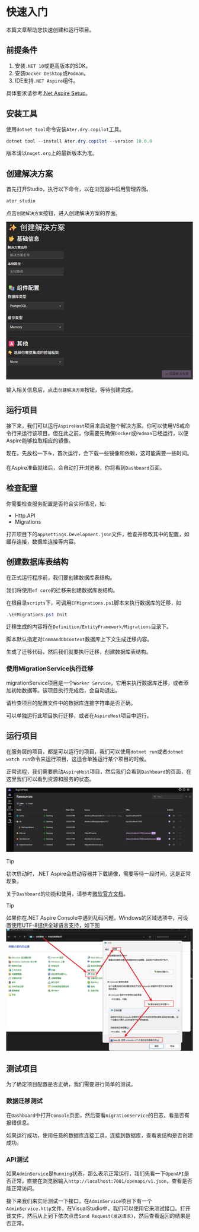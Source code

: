 # 快速入门

本篇文章帮助您快速创建和运行项目。

## 前提条件

1. 安装`.NET 10`或更高版本的SDK。
2. 安装`Docker Desktop`或`Podman`。
3. IDE支持`.NET Aspire`组件。

具体要求请参考[.Net Aspire Setup](https://learn.microsoft.com/en-us/dotnet/aspire/fundamentals/setup-tooling?tabs=windows&pivots=visual-studio)。

## 安装工具

使用`dotnet tool`命令安装`Ater.dry.copilot`工具。

```powershell
dotnet tool --install Ater.dry.copilot --version 10.0.0
```

版本请以`nuget.org`上的最新版本为准。

## 创建解决方案

首先打开Studio，执行以下命令，以在浏览器中启用管理界面。

```powershell
ater studio
```

点击`创建解决方案`按钮，进入创建解决方案的界面。

![create-solution](./_images/create_solution.jpg)

输入相关信息后，点击`创建解决方案`按钮，等待创建完成。

## 运行项目

接下来，我们可以运行`AspireHost`项目来启动整个解决方案。你可以使用VS或命令行来运行该项目。但在此之前，你需要先确保`Docker`或`Podman`已经运行，以便Aspire能够拉取相应的镜像。

现在，先放松一下☕，首次运行，会下载一些镜像和依赖，这可能需要一些时间。

在Aspire准备就绪后，会自动打开浏览器，你将看到`Dashboard`页面。

## 检查配置

你需要检查服务配置是否符合实际情况，如:

- Http.API
- Migrations

打开项目下的`appsettings.Development.json`文件，检查并修改其中的配置，如缓存连接，数据库连接等内容。

## 创建数据库表结构

在正式运行程序前，我们要创建数据库表结构。

我们将使用`ef core`的迁移来创建数据库表结构。

在根目录`scripts`下，可调用`EFMigrations.ps1`脚本来执行数据库的迁移，如

```powershell
.\EFMigrations.ps1 Init
```

迁移生成的内容将在`Definition/EntityFramework/Migrations`目录下。

脚本默认指定对`CommandDbContext`数据库上下文生成迁移内容。

生成了迁移代码，然后我们就要执行迁移，创建数据库表结构。

### 使用MigrationService执行迁移

migrationService项目是一个`Worker Service`，它用来执行数据库迁移，或者添加初始数据等。该项目执行完成后，会自动退出。

请检查项目的配置文件中的数据库连接字符串是否正确。

可以单独运行此项目执行迁移，或者在`AspireHost`项目中运行。

## 运行项目

在服务层的项目，都是可以运行的项目，我们可以使用`dotnet run`或者`dotnet watch run`命令来运行项目，这适合单独运行某个项目的时候。

正常流程，我们需要启动`AspireHost`项目，然后我们会看到`Dashboard`的页面，在这里我们可以看到资源和服务的状态。

![alt text](./_images/dashboard_sample.png)

> [!TIP]
> 初次启动时，.NET Aspire会启动容器并下载镜像，需要等待一段时间，这是正常现象。

关于`Dashboard`的功能和使用，请参考[微软官方文档](https://learn.microsoft.com/en-us/dotnet/aspire/fundamentals/dashboard)。

> [!TIP]
> 如果你在.NET Aspire Console中遇到乱码问题，Windows的区域选项中，可设置使用UTF-8提供全球语言支持，如下图
> ![alt text](./_images/control_utf8_setting.png)

## 测试项目

为了确定项目配置是否正确，我们需要进行简单的测试。

### 数据迁移测试

在`Dashboard`中打开`Console`页面，然后查看`migrationService`的日志，看是否有报错信息。

如果运行成功，使用任意的数据库连接工具，连接到数据库，查看表结构是否创建成功。

### API测试

如果`AdminService`是`Running`状态，那么表示正常运行，我们先看一下`OpenAPI`是否正常，直接在浏览器输入`http://localhost:7001/openapi/v1.json`，查看是否能正常访问。

接下来我们来实际测试一下接口，在`AdminService`项目下有一个`AdminService.http`文件，在VisualStudio中，我们可以使用它来测试接口。打开该文件，然后从上到下依次点击`Send Request(发送请求)`，然后查看返回的结果是否正常。
